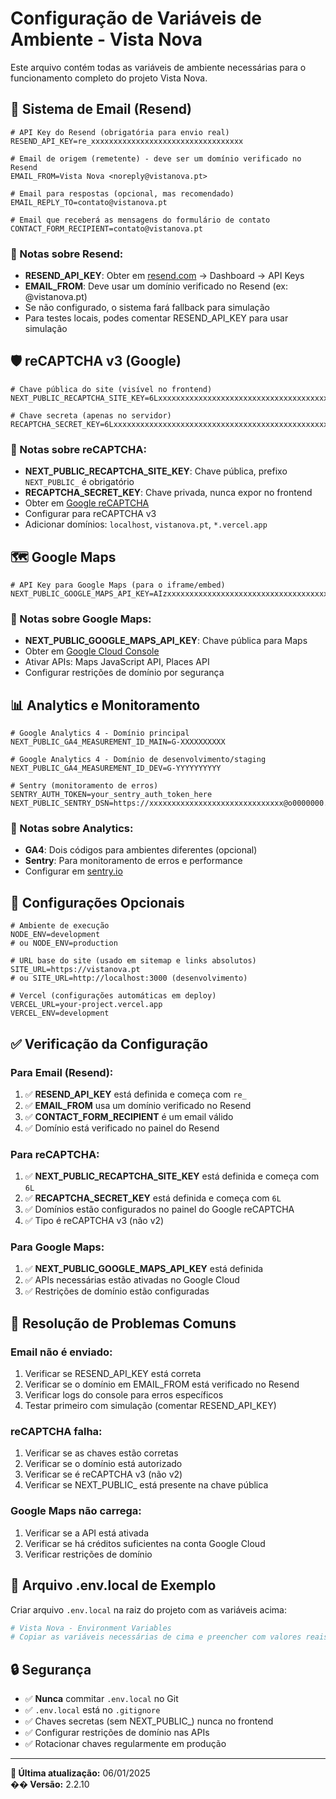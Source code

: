 # Configuração de Variáveis de Ambiente - Vista Nova

Este arquivo contém todas as variáveis de ambiente necessárias para o funcionamento completo do projeto Vista Nova.

## 📧 Sistema de Email (Resend)

```env
# API Key do Resend (obrigatória para envio real)
RESEND_API_KEY=re_xxxxxxxxxxxxxxxxxxxxxxxxxxxxxxxxxx

# Email de origem (remetente) - deve ser um domínio verificado no Resend
EMAIL_FROM=Vista Nova <noreply@vistanova.pt>

# Email para respostas (opcional, mas recomendado)
EMAIL_REPLY_TO=contato@vistanova.pt

# Email que receberá as mensagens do formulário de contato
CONTACT_FORM_RECIPIENT=contato@vistanova.pt
```

### 📝 Notas sobre Resend:
- **RESEND_API_KEY**: Obter em [resend.com](https://resend.com) → Dashboard → API Keys
- **EMAIL_FROM**: Deve usar um domínio verificado no Resend (ex: @vistanova.pt)
- Se não configurado, o sistema fará fallback para simulação
- Para testes locais, podes comentar RESEND_API_KEY para usar simulação

## 🛡️ reCAPTCHA v3 (Google)

```env
# Chave pública do site (visível no frontend)
NEXT_PUBLIC_RECAPTCHA_SITE_KEY=6LxxxxxxxxxxxxxxxxxxxxxxxxxxxxxxxxxxxxxxxxxxxxxxxxxxxxxxxxxxxxxxxxA

# Chave secreta (apenas no servidor)
RECAPTCHA_SECRET_KEY=6LxxxxxxxxxxxxxxxxxxxxxxxxxxxxxxxxxxxxxxxxxxxxxxxxxxxxxxxxxxxxxxxxA
```

### 📝 Notas sobre reCAPTCHA:
- **NEXT_PUBLIC_RECAPTCHA_SITE_KEY**: Chave pública, prefixo `NEXT_PUBLIC_` é obrigatório
- **RECAPTCHA_SECRET_KEY**: Chave privada, nunca expor no frontend
- Obter em [Google reCAPTCHA](https://www.google.com/recaptcha/admin)
- Configurar para reCAPTCHA v3
- Adicionar domínios: `localhost`, `vistanova.pt`, `*.vercel.app`

## 🗺️ Google Maps

```env
# API Key para Google Maps (para o iframe/embed)
NEXT_PUBLIC_GOOGLE_MAPS_API_KEY=AIzxxxxxxxxxxxxxxxxxxxxxxxxxxxxxxxxxxxxx
```

### 📝 Notas sobre Google Maps:
- **NEXT_PUBLIC_GOOGLE_MAPS_API_KEY**: Chave pública para Maps
- Obter em [Google Cloud Console](https://console.cloud.google.com)
- Ativar APIs: Maps JavaScript API, Places API
- Configurar restrições de domínio por segurança

## 📊 Analytics e Monitoramento

```env
# Google Analytics 4 - Domínio principal
NEXT_PUBLIC_GA4_MEASUREMENT_ID_MAIN=G-XXXXXXXXXX

# Google Analytics 4 - Domínio de desenvolvimento/staging
NEXT_PUBLIC_GA4_MEASUREMENT_ID_DEV=G-YYYYYYYYYY

# Sentry (monitoramento de erros)
SENTRY_AUTH_TOKEN=your_sentry_auth_token_here
NEXT_PUBLIC_SENTRY_DSN=https://xxxxxxxxxxxxxxxxxxxxxxxxxxxxxx@o0000000.ingest.sentry.io/0000000
```

### 📝 Notas sobre Analytics:
- **GA4**: Dois códigos para ambientes diferentes (opcional)
- **Sentry**: Para monitoramento de erros e performance
- Configurar em [sentry.io](https://sentry.io)

## 🔧 Configurações Opcionais

```env
# Ambiente de execução
NODE_ENV=development
# ou NODE_ENV=production

# URL base do site (usado em sitemap e links absolutos)
SITE_URL=https://vistanova.pt
# ou SITE_URL=http://localhost:3000 (desenvolvimento)

# Vercel (configurações automáticas em deploy)
VERCEL_URL=your-project.vercel.app
VERCEL_ENV=development
```

## ✅ Verificação da Configuração

### Para Email (Resend):
1. ✅ **RESEND_API_KEY** está definida e começa com `re_`
2. ✅ **EMAIL_FROM** usa um domínio verificado no Resend
3. ✅ **CONTACT_FORM_RECIPIENT** é um email válido
4. ✅ Domínio está verificado no painel do Resend

### Para reCAPTCHA:
1. ✅ **NEXT_PUBLIC_RECAPTCHA_SITE_KEY** está definida e começa com `6L`
2. ✅ **RECAPTCHA_SECRET_KEY** está definida e começa com `6L`
3. ✅ Domínios estão configurados no painel do Google reCAPTCHA
4. ✅ Tipo é reCAPTCHA v3 (não v2)

### Para Google Maps:
1. ✅ **NEXT_PUBLIC_GOOGLE_MAPS_API_KEY** está definida
2. ✅ APIs necessárias estão ativadas no Google Cloud
3. ✅ Restrições de domínio estão configuradas

## 🚨 Resolução de Problemas Comuns

### Email não é enviado:
1. Verificar se RESEND_API_KEY está correta
2. Verificar se o domínio em EMAIL_FROM está verificado no Resend
3. Verificar logs do console para erros específicos
4. Testar primeiro com simulação (comentar RESEND_API_KEY)

### reCAPTCHA falha:
1. Verificar se as chaves estão corretas
2. Verificar se o domínio está autorizado
3. Verificar se é reCAPTCHA v3 (não v2)
4. Verificar se NEXT_PUBLIC_ está presente na chave pública

### Google Maps não carrega:
1. Verificar se a API está ativada
2. Verificar se há créditos suficientes na conta Google Cloud
3. Verificar restrições de domínio

## 📁 Arquivo .env.local de Exemplo

Criar arquivo `.env.local` na raiz do projeto com as variáveis acima:

```bash
# Vista Nova - Environment Variables
# Copiar as variáveis necessárias de cima e preencher com valores reais
```

## 🔒 Segurança

- ✅ **Nunca** commitar `.env.local` no Git
- ✅ `.env.local` está no `.gitignore`
- ✅ Chaves secretas (sem NEXT_PUBLIC_) nunca no frontend
- ✅ Configurar restrições de domínio nas APIs
- ✅ Rotacionar chaves regularmente em produção

---

**📅 Última atualização:** 06/01/2025  
**�� Versão:** 2.2.10 
